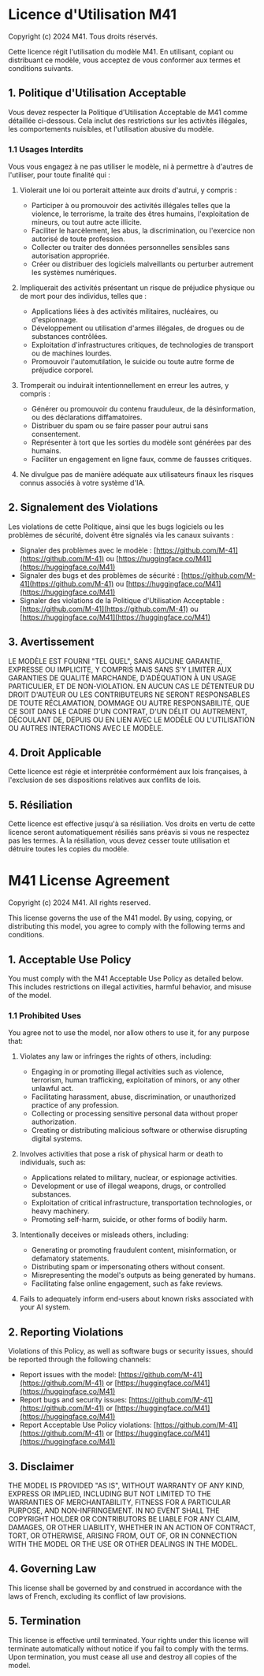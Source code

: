# Licence d'Utilisation M41

Copyright (c) 2024 M41. Tous droits réservés.

Cette licence régit l'utilisation du modèle M41. En utilisant, copiant ou distribuant ce modèle, vous acceptez de vous conformer aux termes et conditions suivants.

## 1. Politique d'Utilisation Acceptable

Vous devez respecter la Politique d'Utilisation Acceptable de M41 comme détaillée ci-dessous. Cela inclut des restrictions sur les activités illégales, les comportements nuisibles, et l'utilisation abusive du modèle.

### 1.1 Usages Interdits
Vous vous engagez à ne pas utiliser le modèle, ni à permettre à d'autres de l'utiliser, pour toute finalité qui :

1. Violerait une loi ou porterait atteinte aux droits d'autrui, y compris :
   - Participer à ou promouvoir des activités illégales telles que la violence, le terrorisme, la traite des êtres humains, l'exploitation de mineurs, ou tout autre acte illicite.
   - Faciliter le harcèlement, les abus, la discrimination, ou l'exercice non autorisé de toute profession.
   - Collecter ou traiter des données personnelles sensibles sans autorisation appropriée.
   - Créer ou distribuer des logiciels malveillants ou perturber autrement les systèmes numériques.

2. Impliquerait des activités présentant un risque de préjudice physique ou de mort pour des individus, telles que :
   - Applications liées à des activités militaires, nucléaires, ou d'espionnage.
   - Développement ou utilisation d'armes illégales, de drogues ou de substances contrôlées.
   - Exploitation d'infrastructures critiques, de technologies de transport ou de machines lourdes.
   - Promouvoir l'automutilation, le suicide ou toute autre forme de préjudice corporel.

3. Tromperait ou induirait intentionnellement en erreur les autres, y compris :
   - Générer ou promouvoir du contenu frauduleux, de la désinformation, ou des déclarations diffamatoires.
   - Distribuer du spam ou se faire passer pour autrui sans consentement.
   - Représenter à tort que les sorties du modèle sont générées par des humains.
   - Faciliter un engagement en ligne faux, comme de fausses critiques.

4. Ne divulgue pas de manière adéquate aux utilisateurs finaux les risques connus associés à votre système d'IA.

## 2. Signalement des Violations

Les violations de cette Politique, ainsi que les bugs logiciels ou les problèmes de sécurité, doivent être signalés via les canaux suivants :
- Signaler des problèmes avec le modèle : [https://github.com/M-41](https://github.com/M-41) ou [https://huggingface.co/M41](https://huggingface.co/M41)
- Signaler des bugs et des problèmes de sécurité : [https://github.com/M-41](https://github.com/M-41) ou [https://huggingface.co/M41](https://huggingface.co/M41)
- Signaler des violations de la Politique d'Utilisation Acceptable : [https://github.com/M-41](https://github.com/M-41) ou [https://huggingface.co/M41](https://huggingface.co/M41)

## 3. Avertissement

LE MODÈLE EST FOURNI "TEL QUEL", SANS AUCUNE GARANTIE, EXPRESSE OU IMPLICITE, Y COMPRIS MAIS SANS S'Y LIMITER AUX GARANTIES DE QUALITÉ MARCHANDE, D'ADÉQUATION À UN USAGE PARTICULIER, ET DE NON-VIOLATION. EN AUCUN CAS LE DÉTENTEUR DU DROIT D'AUTEUR OU LES CONTRIBUTEURS NE SERONT RESPONSABLES DE TOUTE RÉCLAMATION, DOMMAGE OU AUTRE RESPONSABILITÉ, QUE CE SOIT DANS LE CADRE D'UN CONTRAT, D'UN DÉLIT OU AUTREMENT, DÉCOULANT DE, DEPUIS OU EN LIEN AVEC LE MODÈLE OU L'UTILISATION OU AUTRES INTERACTIONS AVEC LE MODÈLE.

## 4. Droit Applicable

Cette licence est régie et interprétée conformément aux lois françaises, à l'exclusion de ses dispositions relatives aux conflits de lois.

## 5. Résiliation

Cette licence est effective jusqu'à sa résiliation. Vos droits en vertu de cette licence seront automatiquement résiliés sans préavis si vous ne respectez pas les termes. À la résiliation, vous devez cesser toute utilisation et détruire toutes les copies du modèle.



# M41 License Agreement

Copyright (c) 2024 M41. All rights reserved.

This license governs the use of the M41 model. By using, copying, or distributing this model, you agree to comply with the following terms and conditions.

## 1. Acceptable Use Policy

You must comply with the M41 Acceptable Use Policy as detailed below. This includes restrictions on illegal activities, harmful behavior, and misuse of the model.

### 1.1 Prohibited Uses
You agree not to use the model, nor allow others to use it, for any purpose that:

1. Violates any law or infringes the rights of others, including:
   - Engaging in or promoting illegal activities such as violence, terrorism, human trafficking, exploitation of minors, or any other unlawful act.
   - Facilitating harassment, abuse, discrimination, or unauthorized practice of any profession.
   - Collecting or processing sensitive personal data without proper authorization.
   - Creating or distributing malicious software or otherwise disrupting digital systems.

2. Involves activities that pose a risk of physical harm or death to individuals, such as:
   - Applications related to military, nuclear, or espionage activities.
   - Development or use of illegal weapons, drugs, or controlled substances.
   - Exploitation of critical infrastructure, transportation technologies, or heavy machinery.
   - Promoting self-harm, suicide, or other forms of bodily harm.

3. Intentionally deceives or misleads others, including:
   - Generating or promoting fraudulent content, misinformation, or defamatory statements.
   - Distributing spam or impersonating others without consent.
   - Misrepresenting the model's outputs as being generated by humans.
   - Facilitating false online engagement, such as fake reviews.

4. Fails to adequately inform end-users about known risks associated with your AI system.

## 2. Reporting Violations

Violations of this Policy, as well as software bugs or security issues, should be reported through the following channels:
- Report issues with the model: [https://github.com/M-41](https://github.com/M-41) or [https://huggingface.co/M41](https://huggingface.co/M41)
- Report bugs and security issues: [https://github.com/M-41](https://github.com/M-41) or [https://huggingface.co/M41](https://huggingface.co/M41)
- Report Acceptable Use Policy violations: [https://github.com/M-41](https://github.com/M-41) or [https://huggingface.co/M41](https://huggingface.co/M41)

## 3. Disclaimer

THE MODEL IS PROVIDED "AS IS", WITHOUT WARRANTY OF ANY KIND, EXPRESS OR IMPLIED, INCLUDING BUT NOT LIMITED TO THE WARRANTIES OF MERCHANTABILITY, FITNESS FOR A PARTICULAR PURPOSE, AND NON-INFRINGEMENT. IN NO EVENT SHALL THE COPYRIGHT HOLDER OR CONTRIBUTORS BE LIABLE FOR ANY CLAIM, DAMAGES, OR OTHER LIABILITY, WHETHER IN AN ACTION OF CONTRACT, TORT, OR OTHERWISE, ARISING FROM, OUT OF, OR IN CONNECTION WITH THE MODEL OR THE USE OR OTHER DEALINGS IN THE MODEL.

## 4. Governing Law

This license shall be governed by and construed in accordance with the laws of French, excluding its conflict of law provisions.

## 5. Termination

This license is effective until terminated. Your rights under this license will terminate automatically without notice if you fail to comply with the terms. Upon termination, you must cease all use and destroy all copies of the model.
